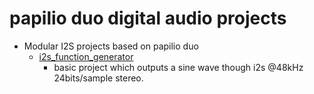 # papilio duo digital audio projects
* Modular I2S projects based on papilio duo
  * [i2s_function_generator](https://github.com/newdigate/papilio_duo_i2s/tree/master/i2s_function_generator "i2s_function_generator") 
    * basic project which outputs a sine wave though i2s @48kHz 24bits/sample stereo. 
